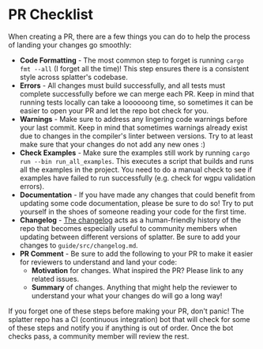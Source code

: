 # PR Checklist

When creating a PR, there are a few things you can do to help the process of
landing your changes go smoothly:

- **Code Formatting** - The most common step to forget is running `cargo fmt
  --all` (I forget all the time)! This step ensures there is a consistent style
  across splatter's codebase.
- **Errors** - All changes must build successfully, and all tests must complete
  successfully before we can merge each PR. Keep in mind that running tests
  locally can take a loooooong time, so sometimes it can be easier to open your
  PR and let the repo bot check for you.
- **Warnings** - Make sure to address any lingering code warnings before your
  last commit. Keep in mind that sometimes warnings already exist due to changes
  in the compiler's linter between versions. Try to at least make sure that your
  changes do not add any new ones :)
- **Check Examples** - Make sure the examples still work by running 
`cargo run --bin run_all_examples`. This executes a script that builds and runs
all the examples in the project. You need to do a manual check to see
if examples have failed to run successfully (e.g. check for wgpu validation errors).
- **Documentation** - If you have made any changes that could benefit from
  updating some code documentation, please be sure to do so! Try to put yourself
  in the shoes of someone reading your code for the first time.
- **Changelog** - [The changelog][splatter-changelog] acts as a human-friendly
  history of the repo that becomes especially useful to community members when
  updating between different versions of splatter. Be sure to add your changes to
  `guide/src/changelog.md`.
- **PR Comment** - Be sure to add the following to your PR to make it easier for
  reviewers to understand and land your code:
    - **Motivation** for changes. What inspired the PR? Please link to any
      related issues.
    - **Summary** of changes. Anything that might help the reviewer to
      understand your what your changes do will go a long way!

If you forget one of these steps before making your PR, don't panic! The splatter
repo has a CI (continuous integration) bot that will check for some of these
steps and notify you if anything is out of order. Once the bot checks pass, a
community member will review the rest.

[splatter-changelog]: https://guide.splatter.cc/changelog.html
